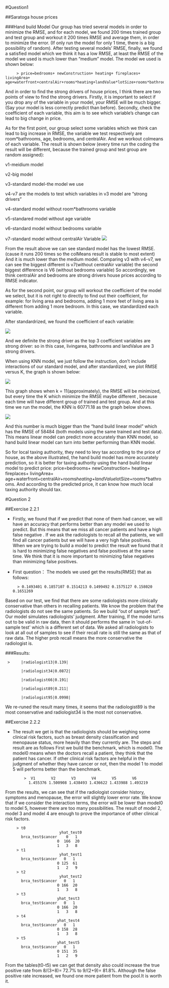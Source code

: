 
#Question1

##Saratoga house prices

###Hand build Model
Our group has tried several models in order to minimize the RMSE, and for each model, we found 200 times trained group and test group and workout it 200 times RMSE and average them, in order to minimize the error. (If only run the model for only 1 time, there is a big possibility of random). After testing several models’ RMSE, finally, we found a satisfied model which we think it has a low RMSE, at least the RMSE of the model we used is much lower than “medium” model. The model we used is shown below: 

         > price=bedrooms+ newConstruction+ heating+ fireplaces+ livingArea+ age+waterfront+centralAir+rooms*heating+landValue*lotSize+rooms*bathrooms.

And in order to find the strong drivers of house prices, I think there are two points of view to find the strong drivers. Firstly, it is important to select if you drop any of the variable in your model, your RMSE will be much bigger. (Say your model is less correctly predict than before). Secondly, check the coefficient of each variable, this aim is to see which variable’s change can lead to big change in price. 

As for the first point, our group select some variables which we think can lead to big increase in RMSE, the variable we test respectively are room*bathrooms, age, bedrooms, and centralAir. And we workout colmeans of each variable. The result is shown below (every time run the coding the result will be different, because the trained group and test group are random assigned):

 
v1-meidium model 

v2-big model

v3-standard model-the model we use

v4-v7 are the models to test which variables in v3 model are “strong drivers”

v4-standard model without room*bathrooms variable

v5-standared model without age variable

v6-standard model without bedrooms variable 

v7-standard model without centralAir Variable
![](https://i.imgur.com/lvyEdHw.png)

From the result above we can see standard model has the lowest RMSE. (cause it runs 200 times so the colMeans result is stable to most extent) And it is much lower than the medium model. 
Comparing v3 with v4-v7, we can see the biggest different is v7(without centralAir variable) the second biggest difference is V6 (without bedrooms variable) So accordingly, we think centralAir and bedrooms are strong drivers house prices according to RMSE indicator.

As for the second point, our group will workout the coefficient of the model we select, but it is not right to directly to find out their coefficient, for example: for living area and bedrooms, adding 1 more feet of living area is different from adding 1 more bedroom. In this case, we standardized each variable. 

After standardrized, we found the coefficient of each variable:

![](https://i.imgur.com/Z6BTyGp.png) 

And we definite the strong driver as the top 3 coefficient variables are strong driver: so in this case, livingarea, bathrooms and landValue are 3 strong drivers.

When using KNN model, we just follow the instruction, don’t include interactions of our standard model, and after standardized, we plot RMSE versus K, the graph is shown below:

 ![](https://i.imgur.com/nSAMOyU.png)

This graph shows when k = 11(approximately), the RMSE will be minimized, but every time the K which minimize the RMSE maybe different , because each time will have different group of trained and test group. And at this time we run the model, the KNN is 60771.18 as the graph below shows.

 ![](https://i.imgur.com/IkPMQTE.png)

And this number is much bigger than the “hand build linear model” which has the RMSE of 58484 (both models using the same trained and test data). This means linear model can predict more accurately than KNN model, so hand build linear model can turn into better performing than KNN model. 

So for local taxing authority, they need to levy tax according to the price of house, as the above illustrated, the hand build model has more accurately prediction, so it is better for taxing authority using the hand build linear model to predict price:
price=bedrooms+ newConstruction+ heating+ fireplaces+ livingArea+ age+waterfront+centralAir+rooms*heating+landValue*lotSize+rooms*bathrooms.
And according to the predicted price, it can know how much local taxing authority should tax.



#Question 2

##Exercise 2.2.1


- Firstly, we found that if we predict that none of them had cancer, we will have an accuracy that performs better than any model we used to predict. But this means that we miss all cancer patients and have a high false negative . If we ask the radiologists to recall all the patients, we will find all cancer patients but we will have a very high false positives. When we are trying to build a model to predict the result we found that it is hard to minimizing false negatives and false positives at the same time. We think that it is more important to minimizing false negatives than minimizing false positives.

- First question：
The models we used get the results(RMSE) that as follows: 

        > 0.1493401 0.1857107 0.1514213 0.1499492 0.1575127 0.158020 0.1651269

Based on our test, we find that there are some radiologists more clinically conservative than others in recalling patients. We know the problem that the radiologists do not see the same patients. So we build “out of sample test”. Our model simulates radiologists’ judgment. After training, If the model turns out to be valid in raw data, then it should performs the same in 'out-of-sample test' which is a different set of data. We asked all radiologists to look at all out of samples to see if their recall rate is still the same as that of raw data.
The higher prob recall means the more conservative the radiologist is. 

###Results:

     >     |radiologist13|0.139| 

           |radiologist34|0.0872|

           |radiologist66|0.191| 

           |radiologist89|0.211|     

           |radiologist95|0.0998|


We re-runed the result many times, it seems that the radiologist89 is the most conservative and radiologist34 is the most not conservative. 

##Exercise 2.2.2

- The result we get is that the radiologists should be weighing some clinical risk factors, such as breast density classification and menopause status, more heavily than they currently are. The steps and result are as follows
First we build the benchmark, which is model0. The model0 means when the doctors recall a patient, they think that the patient has cancer. If other clinical risk factors are helpful in the judgment of whether they have cancer or not, then the model 1 to model 5 will performs better than the benchmark.

           >  V1       V2       V3       V4       V5       V6 
             1.455376 1.500908 1.438493 1.436622 1.433988 1.493219  
From the results, we can see that if the radiologist consider history, symptoms and menopause, the error will slightly lower error rate. We know that if we consider the interaction terms, the error will be lower than model0 to model 5, however there are too many possibilities. The result of model 2, model 3 and model 4 are enough to prove the importance of other clinical risk factors.

         > t0
                            yhat_test0
           brca_test$cancer    0   1
                           0  166  20
                           1   3   8
         > t1 
                            yhat_test1
           brca_test$cancer   0   1
                           0 125  61
                           1   2   9
         > t2 
                            yhat_test2
           brca_test$cancer   0   1
                           0 166  20
                           1   3   8
         > t3 
                           yhat_test3
           brca_test$cancer   0   1
                           0 166  20
                           1   3   8
         > t4 
                           yhat_test4
           brca_test$cancer   0   1
                           0 158  28
                           1   3   8
         > t5
                           yhat_test5
           brca_test$cancer   0   1
                           0 151  35
                           1   2   9
 
  
From the tables(t0-t5) we can get that density also could increase the
true positive rate from 8/(3+8)= 72.7% to 9/(2+9)= 81.8%. Although the false positive rate increased, we found one more patient from the pool.It is worth it.